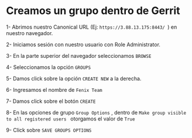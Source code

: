 # Creamos un grupo dentro de Gerrit


1- Abrimos nuestro Canonical URL (Ej: `https://3.88.13.175:8443/ `) en nuestro navegador.

2- Iniciamos sesión con nuestro usuario con Role Administrator.

3- En la parte superior del navegador seleccionamos `BROWSE`

4- Seleccionamos la opción `GROUPS`

5- Damos click sobre la opción `CREATE NEW` a la derecha.

6- Ingresamos el nombre de `Fenix Team`

7- Damos click sobre el botón `CREATE`

8- En las opciones de grupo `Group Options` , dentro de `Make group visible to all registered users ` otorgamos el valor de `True`

9- Click sobre `SAVE GROUPS OPTIONS`

